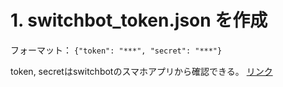 # 1. switchbot_token.json を作成
フォーマット： `{"token": "***", "secret": "***"}`

token, secretはswitchbotのスマホアプリから確認できる。
[リンク](https://support.switch-bot.com/hc/ja/articles/12822710195351-%E3%83%88%E3%83%BC%E3%82%AF%E3%83%B3%E3%81%AE%E5%8F%96%E5%BE%97%E6%96%B9%E6%B3%95)

